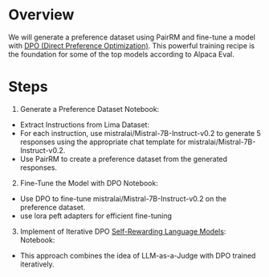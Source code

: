 # Overview
We will generate a preference dataset using PairRM and fine-tune a model with [DPO (Direct Preference Optimization)](https://arxiv.org/abs/2305.18290). 
This powerful training recipe is the foundation for some of the top models according to Alpaca Eval.

# Steps
1. Generate a Preference Dataset
Notebook: 
* Extract Instructions from Lima Dataset:
* For each instruction, use mistralai/Mistral-7B-Instruct-v0.2 to generate 5 responses using the appropriate chat template for mistralai/Mistral-7B-Instruct-v0.2.
* Use PairRM to create a preference dataset from the generated responses.

2. Fine-Tune the Model with DPO
Notebook: 
* Use DPO to fine-tune mistralai/Mistral-7B-Instruct-v0.2 on the preference dataset.
* use lora peft adapters for efficient fine-tuning 

3. Implement of Iterative DPO [Self-Rewarding Language Models](https://arxiv.org/abs/2305.18290):
Notebook: 
* This approach combines the idea of LLM-as-a-Judge with DPO trained iteratively.
